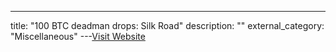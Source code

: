 ---
title: "100 BTC deadman drops: Silk Road"
description: ""
external_category: "Miscellaneous"
---[Visit Website](https://officercia.mirror.xyz/bekcfdWBwPh4FIzYNKfhaaorjYB90JbNRUb2oiSjiJI)

